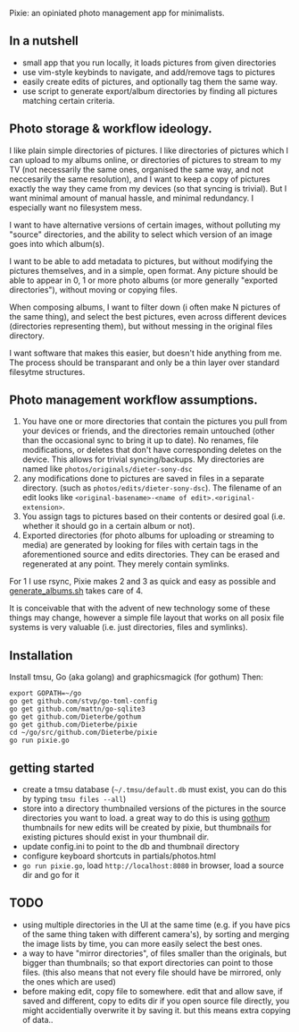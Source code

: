 Pixie: an opiniated photo management app for minimalists.

## In a nutshell

* small app that you run locally, it loads pictures from given directories
* use vim-style keybinds to navigate, and add/remove tags to pictures
* easily create edits of pictures, and optionally tag them the same way.
* use script to generate export/album directories by finding all pictures matching certain criteria.


## Photo storage & workflow ideology.

I like plain simple directories of pictures. I like directories of pictures which I can upload to my albums online, or directories of pictures
to stream to my TV (not necessarily the same ones, organised the same way, and not neccesarily the same resolution), and I want to keep a copy of pictures exactly the way they came from my devices (so that syncing is trivial).
But I want minimal amount of manual hassle, and minimal redundancy.  I especially want no filesystem mess.

I want to have alternative versions of certain images, without polluting my "source" directories, and the ability to select which version
of an image goes into which album(s).

I want to be able to add metadata to pictures, but without modifying the pictures themselves, and in a simple, open format.
Any picture should be able to appear in 0, 1 or more photo albums (or more generally "exported directories"), without moving or copying files.

When composing albums, I want to filter down (i often make N pictures of the same thing), and select the best pictures, even across different devices (directories representing them),
but without messing in the original files directory.

I want software that makes this easier, but doesn't hide anything from me.
The process should be transparant and only be a thin layer over standard filesytme structures.


## Photo management workflow assumptions.


1. You have one or more directories that contain the pictures you pull from your devices or friends, and the directories remain untouched
  (other than the occasional sync to bring it up to date).  No renames, file modifications, or deletes that don't have corresponding deletes on the device.  This allows for trivial syncing/backups.  My directories are named like `photos/originals/dieter-sony-dsc`
2. any modifications done to pictures are saved in files in a separate directory. (such as `photos/edits/dieter-sony-dsc`). The filename of an edit looks like `<original-basename>-<name of edit>.<original-extension>`.
3. You assign tags to pictures based on their contents or desired goal (i.e. whether it should go in a certain album or not).
4. Exported directories (for photo albums for uploading or streaming to media) are generated by looking for files with certain tags in the aforementioned source and edits directories.   They can be erased and regenerated at any point.  They merely contain symlinks.


For 1 I use rsync, Pixie makes 2 and 3 as quick and easy as possible and [generate_albums.sh](https://github.com/Dieterbe/tmsu-helpers) takes care of 4.

It is conceivable that with the advent of new technology some of these things may change, however a simple file layout
that works on all posix file systems is very valuable (i.e. just directories, files and symlinks).


## Installation

Install tmsu, Go (aka golang) and graphicsmagick (for gothum)
Then:
```
export GOPATH=~/go
go get github.com/stvp/go-toml-config
go get github.com/mattn/go-sqlite3
go get github.com/Dieterbe/gothum
go get github.com/Dieterbe/pixie
cd ~/go/src/github.com/Dieterbe/pixie
go run pixie.go
```


## getting started 

* create a tmsu database (`~/.tmsu/default.db` must exist, you can do this by typing `tmsu files --all`)
* store into a directory thumbnailed versions of the pictures in the source directories you want to load. 
  a great way to do this is using [gothum](https://github.com/Dieterbe/gothum)
  thumbnails for new edits will be created by pixie, but thumbnails for existing pictures should exist in your thumbnail dir.
* update config.ini to point to the db and thumbnail directory
* configure keyboard shortcuts in partials/photos.html
* `go run pixie.go`, load `http://localhost:8080` in browser, load a source dir and go for it

## TODO

* using multiple directories in the UI at the same time (e.g. if you have pics of the same thing taken with different camera's),
  by sorting and merging the image lists by time, you can more easily select the best ones.
* a way to have "mirror directories", of files smaller than the originals, but bigger than thumbnails; so that export directories can
  point to those files.  (this also means that not every file should have be mirrored, only the ones which are used)
* before making edit, copy file to somewhere. edit that and allow save, if saved and different, copy to edits dir
if you open source file directly, you might accidentially overwrite it by saving it.
but this means extra copying of data..
